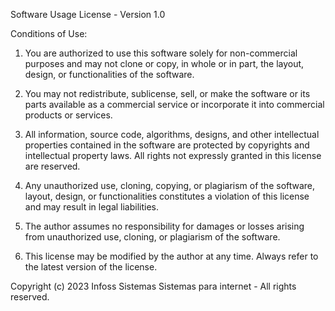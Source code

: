 Software Usage License - Version 1.0

Conditions of Use:

1. You are authorized to use this software solely for non-commercial purposes and may not clone or copy, in whole or in part, the layout, design, or functionalities of the software.

2. You may not redistribute, sublicense, sell, or make the software or its parts available as a commercial service or incorporate it into commercial products or services.

3. All information, source code, algorithms, designs, and other intellectual properties contained in the software are protected by copyrights and intellectual property laws. All rights not expressly granted in this license are reserved.

4. Any unauthorized use, cloning, copying, or plagiarism of the software, layout, design, or functionalities constitutes a violation of this license and may result in legal liabilities.

5. The author assumes no responsibility for damages or losses arising from unauthorized use, cloning, or plagiarism of the software.

6. This license may be modified by the author at any time. Always refer to the latest version of the license.

Copyright (c) 2023 Infoss Sistemas Sistemas para internet - All rights reserved.
